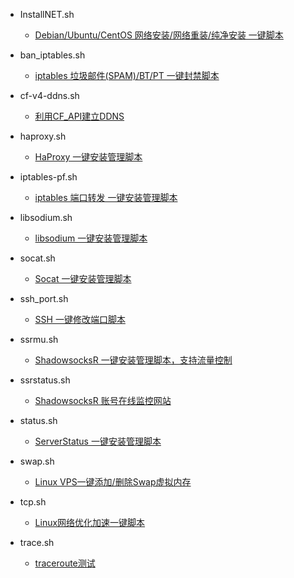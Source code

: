 - InstallNET.sh
   - [Debian/Ubuntu/CentOS 网络安装/网络重装/纯净安装 一键脚本](https://moeclub.org/2018/04/03/603/)

- ban_iptables.sh
   - [iptables 垃圾邮件(SPAM)/BT/PT 一键封禁脚本](https://github.com/ToyoDAdoubi/doubi#ban_iptablessh)
   
- cf-v4-ddns.sh
   - [利用CF_API建立DDNS](https://github.com/yulewang/cloudflare-api-v4-ddns)
   
- haproxy.sh
   - [HaProxy 一键安装管理脚本](https://github.com/ToyoDAdoubi/doubi#haproxysh)
   
- iptables-pf.sh
   - [iptables 端口转发 一键安装管理脚本](https://github.com/ToyoDAdoubi/doubi#iptables-pfsh)
   
- libsodium.sh
   - [libsodium 一键安装管理脚本](https://github.com/ToyoDAdoubi/doubi#libsodiumsh)
   
- socat.sh
   - [Socat 一键安装管理脚本](https://github.com/ToyoDAdoubi/doubi#socatsh)
   
- ssh_port.sh
   - [SSH 一键修改端口脚本](https://github.com/ToyoDAdoubi/doubi#ssh_portsh)
   
- ssrmu.sh
   - [ShadowsocksR 一键安装管理脚本，支持流量控制](https://github.com/ToyoDAdoubi/doubi#ssrmush)
   
- ssrstatus.sh
   - [ShadowsocksR 账号在线监控网站](https://github.com/ToyoDAdoubi/doubi#ssrstatussh)
   
- status.sh
   - [ServerStatus 一键安装管理脚本](https://github.com/ToyoDAdoubi/doubi#statussh)
   
- swap.sh
   - [Linux VPS一键添加/删除Swap虚拟内存](https://www.moerats.com/archives/722/)
   
- tcp.sh
   - [Linux网络优化加速一键脚本](https://github.com/chiakge/Linux-NetSpeed)
   
- trace.sh
   - [traceroute测试](https://github.com/nanqinlang-script/testrace)
